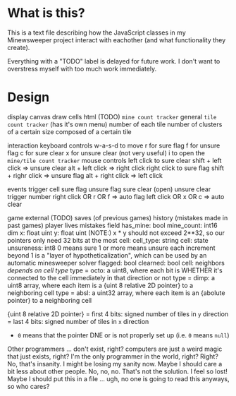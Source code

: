 
# What is this?
This is a text file describing how the JavaScript classes in my Minewsweeper project interact with eachother (and what functionality they create).

Everything with a "TODO" label is delayed for future work. I don't want to overstress myself with too much work immediately.

# Design
display
    canvas
        draw cells
    html (TODO)
        `mine count tracker`
        general `tile count tracker` (has it's own menu)
            number of each tile
            number of clusters of a certain size composed of a certain tile

interaction
    keyboard controls
        w-a-s-d to move
        r for sure flag
        f for unsure flag
        c for sure clear
        x for unsure clear (not very useful)
        i to open the `mine/tile count tracker`
    mouse controls
        left click to sure clear
            shift + left click => unsure clear
            alt + left click => right click
        right click to sure flag
            shift + righr click => unsure flag
            alt + right click => left click

events
    trigger cell
        sure flag
        unsure flag
        sure clear (open)
        unsure clear
    trigger number
        right click OR r OR f => auto flag
        left click OR x OR c => auto clear

game
    external (TODO)
        saves (of previous games)
        history (mistakes made in past games)
    player
        lives
        mistakes
    field
        has_mine: bool
        mine_count: int16
        dim
            x: float uint
            y: float uint
            (NOTE:) x * y should not exceed 2**32, so our pointers only need 32 bits at the most
        cell: cell_type: string
        cell: state
            unsureness: int8
                0 means sure
                1 or more means unsure
                each increment beyond 1 is a "layer of hypotheticalization", which can be used by an automatic minesweeper solver
            flagged: bool
            clearned: bool
        cell: neighbors
            *depends on cell type*
            type = octo:
                a uint8, where each bit is WHETHER it's connected to the cell immediately in that direction or not
            type = dimp:
                a uint8 array, where each item is a {uint 8 relative 2D pointer} to a neighboring cell
            type = absl:
                a uint32 array, where each item is an {abolute pointer} to a neighboring cell

{uint 8 relative 2D pointer}
= first 4 bits:
    signed number of tiles in `y` direction
= last 4 bits:
    signed number of tiles in `x` direction
* `0` means that the pointer DNE or is not properly set up (i.e. `0` means `null`)


Other programmers ... don't exist, right? computers are just a weird magic that just exists, right? I'm the only programmer in the world, right? Right? No, that's insanity. I might be losing my sanity now. Maybe I should care a bit less about other people. No, no, no. That's not the solution. I feel so lost! Maybe I should put this in a file ... ugh, no one is going to read this anyways, so who cares?
